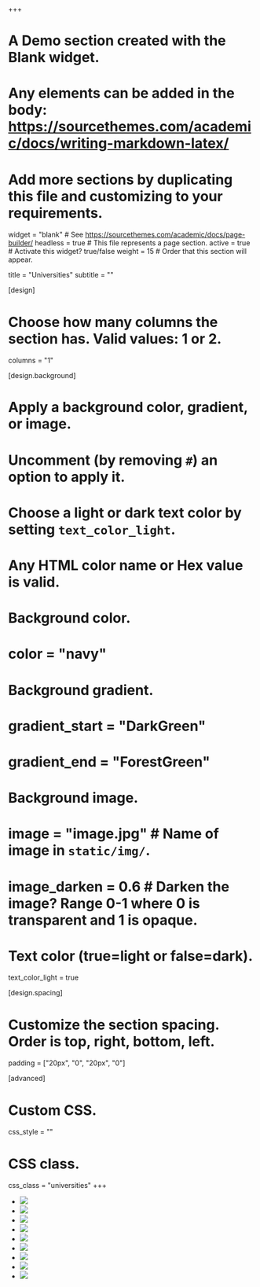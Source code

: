+++
# A Demo section created with the Blank widget.
# Any elements can be added in the body: https://sourcethemes.com/academic/docs/writing-markdown-latex/
# Add more sections by duplicating this file and customizing to your requirements.

widget = "blank"  # See https://sourcethemes.com/academic/docs/page-builder/
headless = true  # This file represents a page section.
active = true  # Activate this widget? true/false
weight = 15  # Order that this section will appear.

title = "Universities"
subtitle = ""

[design]
  # Choose how many columns the section has. Valid values: 1 or 2.
  columns = "1"

[design.background]
  # Apply a background color, gradient, or image.
  #   Uncomment (by removing `#`) an option to apply it.
  #   Choose a light or dark text color by setting `text_color_light`.
  #   Any HTML color name or Hex value is valid.

  # Background color.
  # color = "navy"

  # Background gradient.
  # gradient_start = "DarkGreen"
  # gradient_end = "ForestGreen"

  # Background image.
  # image = "image.jpg"  # Name of image in `static/img/`.
  # image_darken = 0.6  # Darken the image? Range 0-1 where 0 is transparent and 1 is opaque.

  # Text color (true=light or false=dark).
  text_color_light = true

[design.spacing]
  # Customize the section spacing. Order is top, right, bottom, left.
  padding = ["20px", "0", "20px", "0"]

[advanced]
 # Custom CSS.
 css_style = ""

 # CSS class.
 css_class = "universities"
+++

* [![](/img/universities/uwashington-Signature_Stacked_Purple_Hex.png)](/talk/open-sidewalks/)
* [![](/img/universities/uoc_R_l_in3_horitzontal.png)](/talk/mapping-independent-living/)
* [![](/img/universities/logoUNAD.png)](/talk/making-visible-the-invisible/)
* [![](/img/universities/universidad-deusto.eps.png)](/talk/friendly-cities-4all/)
* [![](/img/universities/avignon_universite_RVB.png)](/talk/assessing-networks/)
* [![](/img/universities/ncl-logo.svg)](/talk/wheeliemap//)
* [![](/img/universities/polimi-logo.png)](/talk/older-adults/)
* [![](/img/universities/universitat-politecnica-valencia.eps.png)](/talk/vlc-barrier-free/)
* [![](/img/universities/usj-earte.png)](/talk/accessible-zaragoza/)

<div class="hr-light">

</div>
